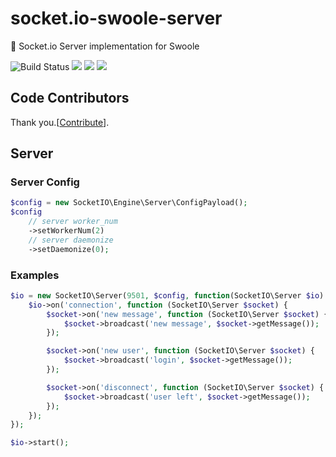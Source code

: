 # socket.io-swoole-server
:rainbow: Socket.io Server implementation for Swoole

![Build Status](https://travis-ci.org/shuixn/socket.io-swoole-server.svg?branch=master)
![](https://img.shields.io/badge/PHP-%3E%3D7.1.0-green)
![](https://img.shields.io/badge/Swoole-%3E%3D4.0.3-green)
![](https://img.shields.io/github/license/shuixn/socket.io-swoole-server)

## Code Contributors

Thank you.[[Contribute](https://github.com/shuixn/socket.io-swoole-server/graphs/contributors)].

## Server

### Server Config

```php
$config = new SocketIO\Engine\Server\ConfigPayload();
$config
    // server worker_num
    ->setWorkerNum(2)
    // server daemonize
    ->setDaemonize(0);
```

### Examples

```php
$io = new SocketIO\Server(9501, $config, function(SocketIO\Server $io) {
    $io->on('connection', function (SocketIO\Server $socket) {
        $socket->on('new message', function (SocketIO\Server $socket) {
            $socket->broadcast('new message', $socket->getMessage());
        });

        $socket->on('new user', function (SocketIO\Server $socket) {
            $socket->broadcast('login', $socket->getMessage());
        });

        $socket->on('disconnect', function (SocketIO\Server $socket) {
            $socket->broadcast('user left', $socket->getMessage());
        });
    });
});

$io->start();
```
